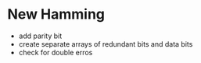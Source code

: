 # New Hamming

- add parity bit
- create separate arrays of redundant bits and data bits
- check for double erros

